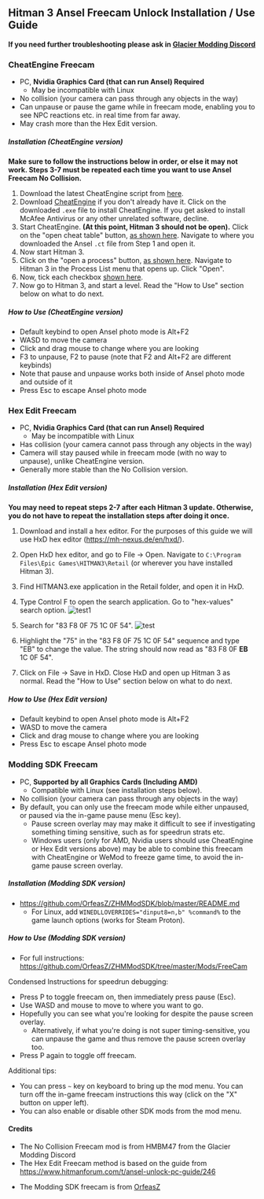 ## Hitman 3 Ansel Freecam Unlock Installation / Use Guide

**If you need further troubleshooting please ask in [Glacier Modding Discord](https://discord.gg/6UDtuYhZP6)**

### CheatEngine Freecam
- PC, **Nvidia Graphics Card (that can run Ansel) Required**
  - May be incompatible with Linux
- No collision (your camera can pass through any objects in the way)
- Can unpause or pause the game while in freecam mode, enabling you to see NPC reactions etc. in real time from far away.
- May crash more than the Hex Edit version.

##### Installation (CheatEngine version)
**Make sure to follow the instructions below in order, or else it may not work. Steps 3-7 must be repeated each time you want to use Ansel Freecam No Collision.**

1. Download the latest CheatEngine script from [here](https://cdn.discordapp.com/attachments/639225834124738560/1000834903635664997/Hitman3-3.110.0.CT).
2. Download [CheatEngine](https://www.cheatengine.org/downloads.php) if you don't already have it. Click on the downloaded ```.exe``` file to install CheatEngine. If you get asked to install McAfee Antivirus or any other unrelated software, decline.
3. Start CheatEngine. **(At this point, Hitman 3 should not be open).** Click on the "open cheat table" button, [as shown here](https://media.discordapp.net/attachments/833505136290299935/945435759740071956/unknown.png). Navigate to where you downloaded the Ansel ```.ct``` file from Step 1 and open it.
4. Now start Hitman 3.
5. Click on the "open a process" button, [as shown here](https://media.discordapp.net/attachments/833505136290299935/945435991475380234/unknown.png). Navigate to Hitman 3 in the Process List menu that opens up. Click "Open".
6. Now, tick each checkbox [shown here](https://media.discordapp.net/attachments/555224758837444632/1014965897888284672/unknown.png?width=658&height=669). 
7. Now go to Hitman 3, and start a level. Read the "How to Use" section below on what to do next.

##### How to Use (CheatEngine version)
- Default keybind to open Ansel photo mode is Alt+F2
- WASD to move the camera
- Click and drag mouse to change where you are looking
- F3 to unpause, F2 to pause (note that F2 and Alt+F2 are different keybinds)
- Note that pause and unpause works both inside of Ansel photo mode and outside of it
- Press Esc to escape Ansel photo mode

### Hex Edit Freecam
- PC, **Nvidia Graphics Card (that can run Ansel) Required**
  - May be incompatible with Linux
- Has collision (your camera cannot pass through any objects in the way)
- Camera will stay paused while in freecam mode (with no way to unpause), unlike CheatEngine version.
- Generally more stable than the No Collision version.

##### Installation (Hex Edit version)
**You may need to repeat steps 2-7 after each Hitman 3 update. Otherwise, you do not have to repeat the installation steps after doing it once.**

1. Download and install a hex editor. For the purposes of this guide we will use HxD hex editor (https://mh-nexus.de/en/hxd/).

2. Open HxD hex editor, and go to File -> Open. Navigate to `C:\Program Files\Epic Games\HITMAN3\Retail` (or wherever you have installed Hitman 3).

3. Find HITMAN3.exe application in the Retail folder, and open it in HxD.

4. Type Control F to open the search application. Go to "hex-values" search option.
![test1](https://media.discordapp.net/attachments/833505136290299935/879779135587753994/unknown.png?width=1159&height=587)

5. Search for "83 F8 0F 75 1C 0F 54". 
![test](https://media.discordapp.net/attachments/791461067925618698/879770382213738506/unknown.png?width=788&height=586)

6. Highlight the "75" in the "83 F8 0F 75 1C 0F 54" sequence and type "EB" to change the value. 
The string should now read as "83 F8 0F **EB** 1C 0F 54".

7. Click on File -> Save in HxD. Close HxD and open up Hitman 3 as normal. Read the "How to Use" section below on what to do next.

##### How to Use (Hex Edit version)
- Default keybind to open Ansel photo mode is Alt+F2
- WASD to move the camera
- Click and drag mouse to change where you are looking
- Press Esc to escape Ansel photo mode

### Modding SDK Freecam
- PC, **Supported by all Graphics Cards (Including AMD)**
  - Compatible with Linux (see installation steps below).
- No collision (your camera can pass through any objects in the way)
- By default, you can only use the freecam mode while either unpaused, or paused via the in-game pause menu (Esc key).
  - Pause screen overlay may may make it difficult to see if investigating something timing sensitive, such as for speedrun strats etc.
  - Windows users (only for AMD, Nvidia users should use CheatEngine or Hex Edit versions above) may be able to combine this freecam with CheatEngine or WeMod to freeze game time, to avoid the in-game pause screen overlay.

##### Installation (Modding SDK version)
- https://github.com/OrfeasZ/ZHMModSDK/blob/master/README.md
  - For Linux, add `WINEDLLOVERRIDES="dinput8=n,b" %command%` to the game launch options (works for Steam Proton).

##### How to Use (Modding SDK version)
- For full instructions: https://github.com/OrfeasZ/ZHMModSDK/tree/master/Mods/FreeCam

Condensed Instructions for speedrun debugging:
- Press P to toggle freecam on, then immediately press pause (Esc). 
- Use WASD and mouse to move to where you want to go.
- Hopefully you can see what you're looking for despite the pause screen overlay.
  - Alternatively, if what you're doing is not super timing-sensitive, you can unpause the game and thus remove the pause screen overlay too.
- Press P again to toggle off freecam.

Additional tips:
- You can press `~` key on keyboard to bring up the mod menu. You can turn off the in-game freecam instructions this way (click on the "X" button on upper left).
- You can also enable or disable other SDK mods from the mod menu.

#### Credits
* The No Collision Freecam mod is from HMBM47 from the Glacier Modding Discord
* The Hex Edit Freecam method is based on the guide from https://www.hitmanforum.com/t/ansel-unlock-pc-guide/246
- The Modding SDK freecam is from [OrfeasZ](https://github.com/OrfeasZ/)
